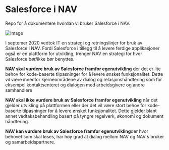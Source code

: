 # Salesforce i NAV
Repo for å dokumentere hvordan vi bruker Salesforce i NAV.

![image](https://user-images.githubusercontent.com/77058637/148192457-0432c9d2-8105-4bc4-b3c2-7db462c9c6c6.png)

I septemer 2020 vedtok IT en strategi og retningslinjer for bruk av Salesforce i NAV. 
Fordi Salesforce i tillegg til å levere ferdige applikasjoner også er en plattform for utvikling, trenger NAV en strategi for hvor Salesforce bør/ikke bør benyttes.

**NAV skal vurdere bruk av Salesforce framfor egenutvikling** der det er lite behov for kode-baserte tilpasninger for å levere ønsket funksjonalitet.
Dette vil være innenfor kjerneområdene  av dialog og relasjonshåndtering som for eksempel kontaktsenteret og dialogen med arbeidsgivere og andre samhandlere

**NAV skal ikke vurdere bruk av Salesforce framfor egenutvikling** når det gjelder utvikling på plattformen eller der det vil være stort behov for 
kode-baserte tilpasninger for å levere ønsket funksjonalitet. Dette gjelder blant annet vedtaksbehandling basert på tyngre regelverk, økonomi og dokument håndtering.

**NAV kan vurdere bruk av Salesforce framfor egenutvikling**der hvor behovet som skal løses, har høy grad at dialog mellom NAV og NAV ́s bruker og samarbeidspartnere. 
